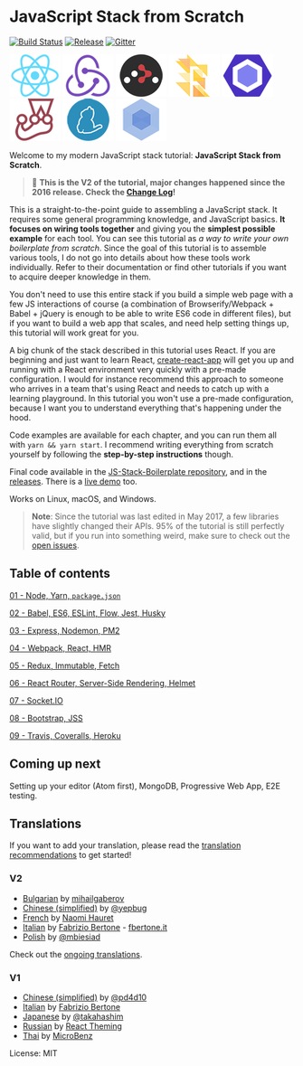 # JavaScript Stack from Scratch

[![Build Status](https://travis-ci.org/verekia/js-stack-from-scratch.svg?branch=master)](https://travis-ci.org/verekia/js-stack-from-scratch)
[![Release](https://img.shields.io/github/release/verekia/js-stack-from-scratch.svg?style=flat-square)](https://github.com/verekia/js-stack-from-scratch/releases)
[![Gitter](https://img.shields.io/gitter/room/js-stack-from-scratch/Lobby.svg?style=flat-square)](https://gitter.im/js-stack-from-scratch/)

[![React](/img/react-padded-90.png)](https://facebook.github.io/react/)
[![Redux](/img/redux-padded-90.png)](http://redux.js.org/)
[![React Router](/img/react-router-padded-90.png)](https://github.com/ReactTraining/react-router)
[![Flow](/img/flow-padded-90.png)](https://flowtype.org/)
[![ESLint](/img/eslint-padded-90.png)](http://eslint.org/)
[![Jest](/img/jest-padded-90.png)](https://facebook.github.io/jest/)
[![Yarn](/img/yarn-padded-90.png)](https://yarnpkg.com/)
[![Webpack](/img/webpack-padded-90.png)](https://webpack.github.io/)

Welcome to my modern JavaScript stack tutorial: **JavaScript Stack from Scratch**.

> 🎉 **This is the V2 of the tutorial, major changes happened since the 2016 release. Check the [Change Log](/CHANGELOG.md)!**

This is a straight-to-the-point guide to assembling a JavaScript stack. It requires some general programming knowledge, and JavaScript basics. **It focuses on wiring tools together** and giving you the **simplest possible example** for each tool. You can see this tutorial as *a way to write your own boilerplate from scratch*. Since the goal of this tutorial is to assemble various tools, I do not go into details about how these tools work individually. Refer to their documentation or find other tutorials if you want to acquire deeper knowledge in them.

You don't need to use this entire stack if you build a simple web page with a few JS interactions of course (a combination of Browserify/Webpack + Babel + jQuery is enough to be able to write ES6 code in different files), but if you want to build a web app that scales, and need help setting things up, this tutorial will work great for you.

A big chunk of the stack described in this tutorial uses React. If you are beginning and just want to learn React, [create-react-app](https://github.com/facebookincubator/create-react-app) will get you up and running with a React environment very quickly with a pre-made configuration. I would for instance recommend this approach to someone who arrives in a team that's using React and needs to catch up with a learning playground. In this tutorial you won't use a pre-made configuration, because I want you to understand everything that's happening under the hood.

Code examples are available for each chapter, and you can run them all with `yarn && yarn start`. I recommend writing everything from scratch yourself by following the **step-by-step instructions** though.

Final code available in the [JS-Stack-Boilerplate repository](https://github.com/verekia/js-stack-boilerplate), and in the [releases](https://github.com/verekia/js-stack-from-scratch/releases). There is a [live demo](https://js-stack.herokuapp.com/) too.

Works on Linux, macOS, and Windows.

> **Note**: Since the tutorial was last edited in May 2017, a few libraries have slightly changed their APIs. 95% of the tutorial is still perfectly valid, but if you run into something weird, make sure to check out the [open issues](https://github.com/verekia/js-stack-from-scratch/issues?q=is%3Aopen+is%3Aissue+label%3Abug).

## Table of contents

[01 - Node, Yarn, `package.json`](/tutorial/01-node-yarn-package-json.md#readme)

[02 - Babel, ES6, ESLint, Flow, Jest, Husky](/tutorial/02-babel-es6-eslint-flow-jest-husky.md#readme)

[03 - Express, Nodemon, PM2](/tutorial/03-express-nodemon-pm2.md#readme)

[04 - Webpack, React, HMR](/tutorial/04-webpack-react-hmr.md#readme)

[05 - Redux, Immutable, Fetch](/tutorial/05-redux-immutable-fetch.md#readme)

[06 - React Router, Server-Side Rendering, Helmet](/tutorial/06-react-router-ssr-helmet.md#readme)

[07 - Socket.IO](/tutorial/07-socket-io.md#readme)

[08 - Bootstrap, JSS](/tutorial/08-bootstrap-jss.md#readme)

[09 - Travis, Coveralls, Heroku](/tutorial/09-travis-coveralls-heroku.md#readme)

## Coming up next

Setting up your editor (Atom first), MongoDB, Progressive Web App, E2E testing.

## Translations

If you want to add your translation, please read the [translation recommendations](/how-to-translate.md) to get started!

### V2

- [Bulgarian](https://github.com/mihailgaberov/js-stack-from-scratch) by [mihailgaberov](http://github.com/mihailgaberov)
- [Chinese (simplified)](https://github.com/yepbug/js-stack-from-scratch/) by [@yepbug](https://github.com/yepbug)
- [French](https://github.com/naomihauret/js-stack-from-scratch/) by [Naomi Hauret](https://twitter.com/naomihauret)
- [Italian](https://github.com/fbertone/guida-javascript-moderno) by [Fabrizio Bertone](https://github.com/fbertone) - [fbertone.it](http://fbertone.it)
- [Polish](https://github.com/mbiesiad/js-stack-from-scratch) by [@mbiesiad](https://github.com/mbiesiad)

Check out the [ongoing translations](https://github.com/verekia/js-stack-from-scratch/issues/147).

### V1

- [Chinese (simplified)](https://github.com/pd4d10/js-stack-from-scratch) by [@pd4d10](http://github.com/pd4d10)
- [Italian](https://github.com/fbertone/js-stack-from-scratch) by [Fabrizio Bertone](https://github.com/fbertone)
- [Japanese](https://github.com/takahashim/js-stack-from-scratch) by [@takahashim](https://github.com/takahashim)
- [Russian](https://github.com/UsulPro/js-stack-from-scratch) by [React Theming](https://github.com/sm-react/react-theming)
- [Thai](https://github.com/MicroBenz/js-stack-from-scratch) by [MicroBenz](https://github.com/MicroBenz)


License: MIT
